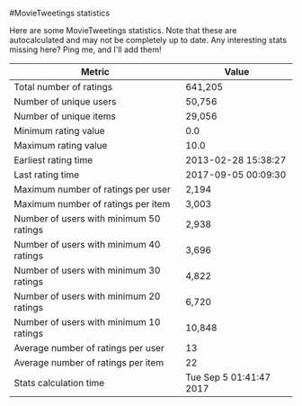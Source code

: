 #MovieTweetings statistics

Here are some MovieTweetings statistics. Note that these are autocalculated and may not be completely up to date. Any interesting stats missing here? Ping me, and I'll add them!

Metric | Value
--- | ---
Total number of ratings                 | 641,205
Number of unique users                  | 50,756
Number of unique items                  | 29,056
Minimum rating value                    | 0.0
Maximum rating value                    | 10.0
Earliest rating time                    | 2013-02-28 15:38:27
Last rating time                        | 2017-09-05 00:09:30
Maximum number of ratings per user      | 2,194
Maximum number of ratings per item      | 3,003
Number of users with minimum 50 ratings | 2,938
Number of users with minimum 40 ratings | 3,696
Number of users with minimum 30 ratings | 4,822
Number of users with minimum 20 ratings | 6,720
Number of users with minimum 10 ratings | 10,848
Average number of ratings per user      | 13
Average number of ratings per item      | 22
Stats calculation time                  | Tue Sep  5 01:41:47 2017

